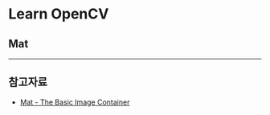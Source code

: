 # Learn OpenCV

## Mat


---

## 참고자료

* [Mat - The Basic Image Container](https://docs.opencv.org/2.4/doc/tutorials/core/mat_the_basic_image_container/mat_the_basic_image_container.html#storing-methods)
